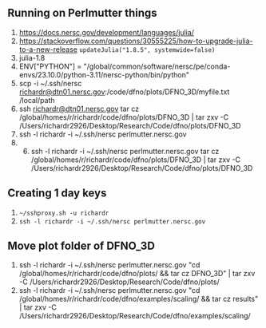 ## Running on Perlmutter things

1. https://docs.nersc.gov/development/languages/julia/
2. https://stackoverflow.com/questions/30555225/how-to-upgrade-julia-to-a-new-release `updateJulia("1.8.5", systemwide=false)`
3. julia-1.8
4. ENV["PYTHON"] = "/global/common/software/nersc/pe/conda-envs/23.10.0/python-3.11/nersc-python/bin/python"
5. scp -i ~/.ssh/nersc richardr@dtn01.nersc.gov:/code/dfno/plots/DFNO_3D/myfile.txt /local/path
6. ssh richardr@dtn01.nersc.gov tar cz /global/homes/r/richardr/code/dfno/plots/DFNO_3D | tar zxv -C /Users/richardr2926/Desktop/Research/Code/dfno/plots/DFNO_3D
7. ssh -l richardr -i ~/.ssh/nersc perlmutter.nersc.gov
8. 6. ssh -l richardr -i ~/.ssh/nersc perlmutter.nersc.gov tar cz /global/homes/r/richardr/code/dfno/plots/DFNO_3D | tar zxv -C /Users/richardr2926/Desktop/Research/Code/dfno/plots/DFNO_3D

## Creating 1 day keys

1. `~/sshproxy.sh -u richardr`
2. `ssh -l richardr -i ~/.ssh/nersc perlmutter.nersc.gov`

## Move plot folder of DFNO_3D

1. ssh -l richardr -i ~/.ssh/nersc perlmutter.nersc.gov "cd /global/homes/r/richardr/code/dfno/plots/ && tar cz DFNO_3D" | tar zxv -C /Users/richardr2926/Desktop/Research/Code/dfno/plots/
2. ssh -l richardr -i ~/.ssh/nersc perlmutter.nersc.gov "cd /global/homes/r/richardr/code/dfno/examples/scaling/ && tar cz results" | tar zxv -C /Users/richardr2926/Desktop/Research/Code/dfno/examples/scaling/
